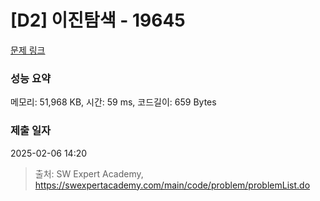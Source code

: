 # [D2] 이진탐색 - 19645 

[문제 링크](https://swexpertacademy.com/main/code/problem/problemDetail.do?contestProbId=AY1iBDpahW4DFAWX) 

### 성능 요약

메모리: 51,968 KB, 시간: 59 ms, 코드길이: 659 Bytes

### 제출 일자

2025-02-06 14:20



> 출처: SW Expert Academy, https://swexpertacademy.com/main/code/problem/problemList.do